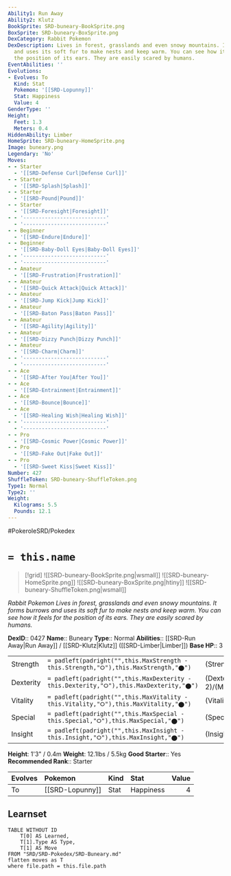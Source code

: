 ```yaml
---
Ability1: Run Away
Ability2: Klutz
BookSprite: SRD-buneary-BookSprite.png
BoxSprite: SRD-buneary-BoxSprite.png
DexCategory: Rabbit Pokemon
DexDescription: Lives in forest, grasslands and even snowy mountains. It forms burrows
  and uses its soft fur to make nests and keep warm. You can see how it feels for
  the position of its ears. They are easily scared by humans.
EventAbilities: ''
Evolutions:
- Evolves: To
  Kind: Stat
  Pokemon: '[[SRD-Lopunny]]'
  Stat: Happiness
  Value: 4
GenderType: ''
Height:
  Feet: 1.3
  Meters: 0.4
HiddenAbility: Limber
HomeSprite: SRD-buneary-HomeSprite.png
Image: buneary.png
Legendary: 'No'
Moves:
- - Starter
  - '[[SRD-Defense Curl|Defense Curl]]'
- - Starter
  - '[[SRD-Splash|Splash]]'
- - Starter
  - '[[SRD-Pound|Pound]]'
- - Starter
  - '[[SRD-Foresight|Foresight]]'
- - '---------------------------'
  - '---------------------------'
- - Beginner
  - '[[SRD-Endure|Endure]]'
- - Beginner
  - '[[SRD-Baby-Doll Eyes|Baby-Doll Eyes]]'
- - '---------------------------'
  - '---------------------------'
- - Amateur
  - '[[SRD-Frustration|Frustration]]'
- - Amateur
  - '[[SRD-Quick Attack|Quick Attack]]'
- - Amateur
  - '[[SRD-Jump Kick|Jump Kick]]'
- - Amateur
  - '[[SRD-Baton Pass|Baton Pass]]'
- - Amateur
  - '[[SRD-Agility|Agility]]'
- - Amateur
  - '[[SRD-Dizzy Punch|Dizzy Punch]]'
- - Amateur
  - '[[SRD-Charm|Charm]]'
- - '---------------------------'
  - '---------------------------'
- - Ace
  - '[[SRD-After You|After You]]'
- - Ace
  - '[[SRD-Entrainment|Entrainment]]'
- - Ace
  - '[[SRD-Bounce|Bounce]]'
- - Ace
  - '[[SRD-Healing Wish|Healing Wish]]'
- - '---------------------------'
  - '---------------------------'
- - Pro
  - '[[SRD-Cosmic Power|Cosmic Power]]'
- - Pro
  - '[[SRD-Fake Out|Fake Out]]'
- - Pro
  - '[[SRD-Sweet Kiss|Sweet Kiss]]'
Number: 427
ShuffleToken: SRD-buneary-ShuffleToken.png
Type1: Normal
Type2: ''
Weight:
  Kilograms: 5.5
  Pounds: 12.1
---
```


#PokeroleSRD/Pokedex

# `= this.name`

> [!grid]
> ![[SRD-buneary-BookSprite.png|wsmall]]
> ![[SRD-buneary-HomeSprite.png]]
> ![[SRD-buneary-BoxSprite.png|htiny]]
> ![[SRD-buneary-ShuffleToken.png|wsmall]]


*Rabbit Pokemon*
*Lives in forest, grasslands and even snowy mountains. It forms burrows and uses its soft fur to make nests and keep warm. You can see how it feels for the position of its ears. They are easily scared by humans.*

**DexID**:: 0427
**Name**:: Buneary
**Type**:: Normal
**Abilities**:: [[SRD-Run Away|Run Away]] / [[SRD-Klutz|Klutz]] ([[SRD-Limber|Limber]])
**Base HP**:: 3

|           |                                                                                        |                                          |
| --------- | -------------------------------------------------------------------------------------- | ---------------------------------------- |
| Strength  | `= padleft(padright("",this.MaxStrength - this.Strength,"⭘"),this.MaxStrength,"⬤")`    | (Strength::2)/(MaxStrength::4)   |
| Dexterity | `= padleft(padright("",this.MaxDexterity - this.Dexterity,"⭘"),this.MaxDexterity,"⬤")` | (Dexterity:: 2)/(MaxDexterity::5) |
| Vitality  | `= padleft(padright("",this.MaxVitality - this.Vitality,"⭘"),this.MaxVitality,"⬤")`    | (Vitality::1)/(MaxVitality::3)   |
| Special   | `= padleft(padright("",this.MaxSpecial - this.Special,"⭘"),this.MaxSpecial,"⬤")`       | (Special::1)/(MaxSpecial::3)     |
| Insight   | `= padleft(padright("",this.MaxInsight - this.Insight,"⭘"),this.MaxInsight,"⬤")`       | (Insight::2)/(MaxInsight::4)     |

**Height**: 1'3" / 0.4m
**Weight**: 12.1lbs / 5.5kg
**Good Starter**:: Yes
**Recommended Rank**:: Starter

| Evolves   | Pokemon         | Kind   | Stat      |   Value |
|:----------|:----------------|:-------|:----------|--------:|
| To        | [[SRD-Lopunny]] | Stat   | Happiness |       4 |

## Learnset

```dataview
TABLE WITHOUT ID
    T[0] AS Learned,
    T[1].Type AS Type,
    T[1] AS Move
FROM "SRD/SRD-Pokedex/SRD-Buneary.md"
flatten moves as T
where file.path = this.file.path
```
